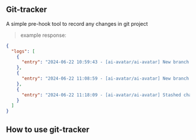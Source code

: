 ## Git-tracker
A simple pre-hook tool to record any changes in git project

> example response: 
```json
{
  "logs": [
    {
      "entry": "2024-06-22 10:59:43 - [ai-avatar/ai-avatar] New branch 'branch-test' created from 'main'"
    },
    {
      "entry": "2024-06-22 11:08:59 - [ai-avatar/ai-avatar] New branch 'branch-test' created from 'branch-test'"
    },
    {
      "entry": "2024-06-22 11:18:09 - [ai-avatar/ai-avatar] Stashed changes: [STASHED]: example"
    }
  ]
}

```

## How to use git-tracker
